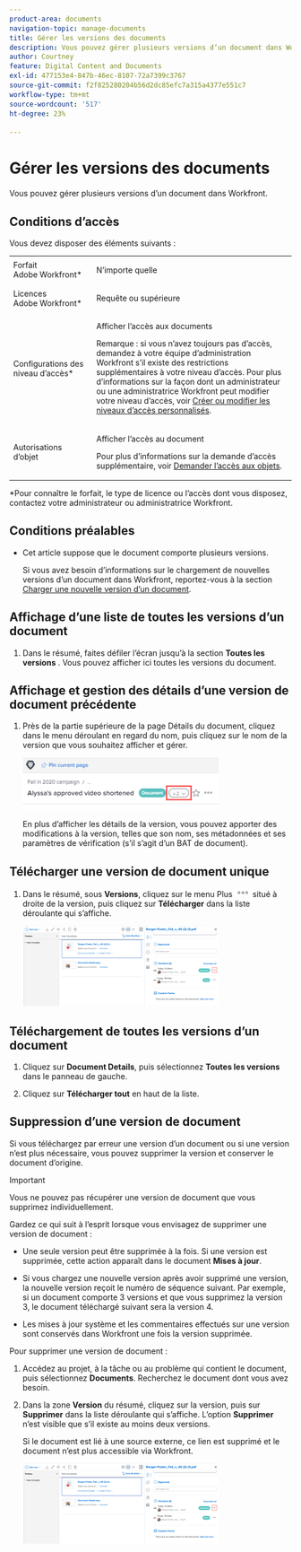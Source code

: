 ```yaml
---
product-area: documents
navigation-topic: manage-documents
title: Gérer les versions des documents
description: Vous pouvez gérer plusieurs versions d’un document dans Workfront.
author: Courtney
feature: Digital Content and Documents
exl-id: 477153e4-847b-46ec-8107-72a7399c3767
source-git-commit: f2f825280204b56d2dc85efc7a315a4377e551c7
workflow-type: tm+mt
source-wordcount: '517'
ht-degree: 23%

---
```


# Gérer les versions des documents

Vous pouvez gérer plusieurs versions d’un document dans Workfront.

## Conditions d’accès

Vous devez disposer des éléments suivants :

<table style="table-layout:auto"> 
 <col> 
 <col> 
 <tbody> 
  <tr> 
   <td role="rowheader">Forfait Adobe Workfront*</td> 
   <td> <p> N’importe quelle</p> </td> 
  </tr> 
  <tr> 
   <td role="rowheader">Licences Adobe Workfront*</td> 
   <td> <p>Requête ou supérieure</p> </td> 
  </tr> 
  <tr> 
   <td role="rowheader">Configurations des niveau d’accès*</td> 
   <td> <p>Afficher l’accès aux documents</p> <p>Remarque : si vous n’avez toujours pas d’accès, demandez à votre équipe d’administration Workfront s’il existe des restrictions supplémentaires à votre niveau d’accès. Pour plus d’informations sur la façon dont un administrateur ou une administratrice Workfront peut modifier votre niveau d’accès, voir <a href="../../administration-and-setup/add-users/configure-and-grant-access/create-modify-access-levels.md" class="MCXref xref">Créer ou modifier les niveaux d’accès personnalisés</a>.</p> </td> 
  </tr> 
  <tr> 
   <td role="rowheader">Autorisations d’objet</td> 
   <td> <p>Afficher l’accès au document</p> <p>Pour plus d’informations sur la demande d’accès supplémentaire, voir <a href="../../workfront-basics/grant-and-request-access-to-objects/request-access.md" class="MCXref xref">Demander l’accès aux objets</a>.</p> </td> 
  </tr> 
 </tbody> 
</table>

&#42;Pour connaître le forfait, le type de licence ou l’accès dont vous disposez, contactez votre administrateur ou administratrice Workfront.

## Conditions préalables

* Cet article suppose que le document comporte plusieurs versions.

  Si vous avez besoin d’informations sur le chargement de nouvelles versions d’un document dans Workfront, reportez-vous à la section [Charger une nouvelle version d’un document](../../documents/managing-documents/upload-new-document-version.md).

## Affichage d’une liste de toutes les versions d’un document

1. Dans le résumé, faites défiler l’écran jusqu’à la section **Toutes les versions** . Vous pouvez afficher ici toutes les versions du document.

## Affichage et gestion des détails d’une version de document précédente

1. Près de la partie supérieure de la page Détails du document, cliquez dans le menu déroulant en regard du nom, puis cliquez sur le nom de la version que vous souhaitez afficher et gérer.

   ![](assets/version-drop-dn-doc-dtls-nwe-350x93.png)

   En plus d’afficher les détails de la version, vous pouvez apporter des modifications à la version, telles que son nom, ses métadonnées et ses paramètres de vérification (s’il s’agit d’un BAT de document).

## Télécharger une version de document unique

1. Dans le résumé, sous **Versions**, cliquez sur le menu Plus ![](assets/more-icon.png) situé à droite de la version, puis cliquez sur **Télécharger** dans la liste déroulante qui s’affiche.

   ![](assets/more-versions-350x143.png)

## Téléchargement de toutes les versions d’un document

1. Cliquez sur **Document Details**, puis sélectionnez **Toutes les versions** dans le panneau de gauche.

1. Cliquez sur **Télécharger tout** en haut de la liste.

## Suppression d’une version de document

Si vous téléchargez par erreur une version d’un document ou si une version n’est plus nécessaire, vous pouvez supprimer la version et conserver le document d’origine.

>[!IMPORTANT]
>
>Vous ne pouvez pas récupérer une version de document que vous supprimez individuellement.

Gardez ce qui suit à l’esprit lorsque vous envisagez de supprimer une version de document :

* Une seule version peut être supprimée à la fois. Si une version est supprimée, cette action apparaît dans le document **Mises à jour**.
* Si vous chargez une nouvelle version après avoir supprimé une version, la nouvelle version reçoit le numéro de séquence suivant. Par exemple, si un document comporte 3 versions et que vous supprimez la version 3, le document téléchargé suivant sera la version 4.
* Les mises à jour système et les commentaires effectués sur une version sont conservés dans Workfront une fois la version supprimée.

  <!--
  <li data-mc-conditions="QuicksilverOrClassic.Draft mode">Deleting a document version in Workfront does not delete the Proof version.&nbsp;</li>
  -->

Pour supprimer une version de document :

1. Accédez au projet, à la tâche ou au problème qui contient le document, puis sélectionnez **Documents**. Recherchez le document dont vous avez besoin.
1. Dans la zone **Version** du résumé, cliquez sur la version, puis sur **Supprimer** dans la liste déroulante qui s’affiche. L’option **Supprimer** n’est visible que s’il existe au moins deux versions.

   Si le document est lié à une source externe, ce lien est supprimé et le document n’est plus accessible via Workfront.

   ![](assets/more-versions-350x143.png)
